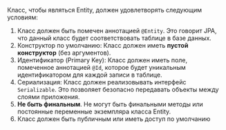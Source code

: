Класс, чтобы являться Entity, должен удовлетворять следующим условиям:
1. Класс должен быть помечен аннотацией `@Entity`. Это говорит JPA, что данный класс будет соответствовать таблице в базе данных.
2. Конструктор по умолчанию: Класс должен иметь **пустой конструктор** (без аргументов).
3. Идентификатор (Primary Key): Класс должен иметь поле, помеченное аннотацией `@Id`, которое будет уникальным идентификатором для каждой записи в таблице.
4. Сериализация: Класс должен реализовывать интерфейс `Serializable`. Это позволяет безопасно передавать объекты между слоями приложения.
5. **Не быть финальным**. Не могут быть финальными методы или постоянные переменные экземпляра класса Entity.
6. Класс должен быть публичным или иметь доступ по умолчанию